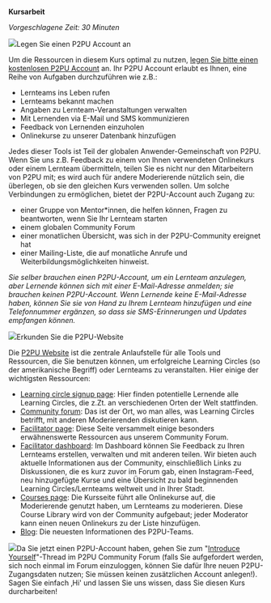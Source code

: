

**Kursarbeit**

_Vorgeschlagene Zeit: 30 Minuten_

![](RackMultipart20210406-4-austsb_html_c161d13fe259b186.png)Legen Sie einen P2PU Account an

Um die Ressourcen in diesem Kurs optimal zu nutzen, [legen Sie bitte einen kostenlosen P2PU Account](https://learningcircles.p2pu.org/en/accounts/register/?next=/en/login_redirect/) an. Ihr P2PU Account erlaubt es Ihnen, eine Reihe von Aufgaben durchzuführen wie z.B.:

- Lernteams ins Leben rufen
- Lernteams bekannt machen
- Angaben zu Lernteam-Veranstaltungen verwalten
- Mit Lernenden via E-Mail und SMS kommunizieren
- Feedback von Lernenden einzuholen
- Onlinekurse zu unserer Datenbank hinzufügen

Jedes dieser Tools ist Teil der globalen Anwender-Gemeinschaft von P2PU. Wenn Sie uns z.B. Feedback zu einem von Ihnen verwendeten Onlinekurs oder einem Lernteam übermitteln, teilen Sie es nicht nur den Mitarbeitern von P2PU mit; es wird auch für andere Moderierende nützlich sein, die überlegen, ob sie den gleichen Kurs verwenden sollen. Um solche Verbindungen zu ermöglichen, bietet der P2PU-Account auch Zugang zu:

- einer Gruppe von Mentor\*innen, die helfen können, Fragen zu beantworten, wenn Sie Ihr Lernteam starten
- einem globalen Community Forum
- einer monatlichen Übersicht, was sich in der P2PU-Community ereignet hat
- einer Mailing-Liste, die auf monatliche Anrufe und Weiterbildungsmöglichkeiten hinweist.

_Sie selber brauchen einen P2PU-Account, um ein Lernteam anzulegen, aber Lernende können sich mit einer E-Mail-Adresse anmelden; sie brauchen keinen P2PU-Account. Wenn Lernende keine E-Mail-Adresse haben, können Sie sie von Hand zu Ihrem Lernteam hinzufügen und eine Telefonnummer ergänzen, so dass sie SMS-Erinnerungen und Updates empfangen können._

![](RackMultipart20210406-4-austsb_html_cdb3f0978fc2e0ad.png)Erkunden Sie die P2PU-Website

Die [P2PU Website](https://www.p2pu.org/en/) ist die zentrale Anlaufstelle für alle Tools und Ressourcen, die Sie benutzen können, um erfolgreiche Learning Circles (so der amerikanische Begriff) oder Lernteams zu veranstalten. Hier einige der wichtigsten Ressourcen:

- [Learning circle signup page](http://p2pu.org/learning-circles): Hier finden potentielle Lernende alle Learning Circles, die z.Zt. an verschiedenen Orten der Welt stattfinden.
- [Community forum](http://community.p2pu.org/): Das ist der Ort, wo man alles, was Learning Circles betrifft, mit anderen Moderierenden diskutieren kann.
- [Facilitator page](https://www.p2pu.org/facilitate/): Diese Seite versammelt einige besonders erwähnenswerte Ressourcen aus unserem Community Forum.
- [Facilitator dashboard](https://learningcircles.p2pu.org/en/): Im Dashboard können Sie Feedback zu Ihren Lernteams erstellen, verwalten und mit anderen teilen. Wir bieten auch aktuelle Informationen aus der Community, einschließlich Links zu Diskussionen, die es kurz zuvor im Forum gab, einen Instagram-Feed, neu hinzugefügte Kurse und eine Übersicht zu bald beginnenden Learning Circles/Lernteams weltweit und in Ihrer Stadt.
- [Courses page](https://www.p2pu.org/courses/): Die Kursseite führt alle Onlinekurse auf, die Moderierende genutzt haben, um Lernteams zu moderieren. Diese Course Library wird von der Community aufgebaut; jeder Moderator kann einen neuen Onlinekurs zu der Liste hinzufügen.
- [Blog](https://info.p2pu.org/): Die neuesten Informationen des P2PU-Teams.

![](RackMultipart20210406-4-austsb_html_cc2cdab6ae30b576.png)Da Sie jetzt einen P2PU-Account haben, gehen Sie zum &quot;[Introduce Yourself](https://community.p2pu.org/t/introduce-yourself/1571/269)&quot;-Thread im P2PU Community Forum (falls Sie aufgefordert werden, sich noch einmal im Forum einzuloggen, können Sie dafür Ihre neuen P2PU-Zugangsdaten nutzen; Sie müssen keinen zusätzlichen Account anlegen!). Sagen Sie einfach ‚Hi&#39; und lassen Sie uns wissen, dass Sie diesen Kurs durcharbeiten!
